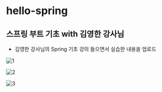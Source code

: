 # hello-spring
<h2>스프링 부트 기초 with 김영한 강사님</h2>

* 김영한 강사님의 Spring 기초 강의 들으면서 실습한 내용을 업로드<br>

![1](https://user-images.githubusercontent.com/53072057/106544881-a4fe1680-654b-11eb-9fe1-511e12ec54b7.JPG)<br>

![2](https://user-images.githubusercontent.com/53072057/106544882-a62f4380-654b-11eb-9f39-0d55f72682d2.JPG)<br>

![3](https://user-images.githubusercontent.com/53072057/106544883-a62f4380-654b-11eb-8662-391324dd5f1d.JPG)<br>
